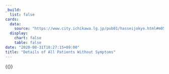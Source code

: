 ```yaml
---
_build:
  list: false
cards:
  data:
    source: "https://www.city.ichikawa.lg.jp/pub01/hasseijokyo.html#m05"
  display:
    chart: false
    table: false
date: "2020-08-31T18:27:15+09:00"
title: "Details of All Patients Without Symptoms"
---
```


{{<table src="details_of_patients_without_symptoms" len="30">}}
